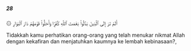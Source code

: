 ##### 28

<span class="ayah">۞ أَلَمْ تَرَ إِلَى ٱلَّذِينَ بَدَّلُوا۟ نِعْمَتَ ٱللَّهِ كُفْرًۭا وَأَحَلُّوا۟ قَوْمَهُمْ دَارَ ٱلْبَوَارِ</span>

<span class="ayah_translation">Tidakkah kamu perhatikan orang-orang yang telah menukar nikmat Allah dengan kekafiran dan menjatuhkan kaumnya ke lembah kebinasaan?,</span>
